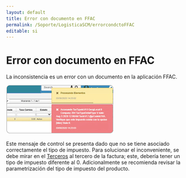 ```yaml
---
layout: default
title: Error con documento en FFAC
permalink: /Soporte/LogisticaSCM/errorcondctoFFAC
editable: si
---
```

# Error con documento en FFAC

La inconsistencia es un error con un documento en la aplicación FFAC.

![](ffac1.png)  

Este mensaje de control se presenta dado que no se tiene asociado correctamente el tipo de impuesto.  Para solucionar el inconveniente, se debe mirar en el [Terceros](http://docs.oasiscom.com/Operacion/movil/bter) al tercero de la factura; este, debería tener un tipo de impuesto diferente al 0. Adicionalmente se recomienda revisar la parametrización del tipo de impuesto del producto.

